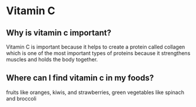 # Vitamin C

## Why is vitamin c important?
Vitamin C is important because it helps to create a protein called collagen which is one of the most important types of proteins because it strengthens 
muscles and holds the body together. 

## Where can I find vitamin c in my foods?
fruits like oranges, kiwis, and strawberries, green vegetables like spinach and broccoli 
